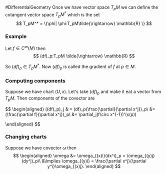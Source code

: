 #DifferentialGeometry
Once we have vector space $T_pM$ we can define the cotangent vector space $T_pM^*$ which is the set  
$$
T_pM^* = \{\phi| \phi:T_pM\tilde{\rightarrow} \mathbb{R} \}
$$

### Example

Let $f \in C^{\infty}(M)$ then 
$$
(df)_p:T_pM \tilde{\rightarrow} \mathbb{R}
$$

So $(df)_p \in T_pM^*$. Now $(df)_p$ is called the gradient of $f$ at $p \in M$.

### Computing components

Suppose we have chart $(U,x)$. Let's take $(df)_p$ and make it eat a vector from $T_pM$.  Then components of the covector are

$$
\begin{aligned}
((df)_p)_j &:= (df)_p(\frac{\partial}{\partial x^j})_p\\
&= (\frac{\partial f}{\partial x^j})_p\\
&= \partial_j(f\circ x^{-1})'(x(p))

\end{aligned}
$$

### Changing charts

Suppose we have covector $\omega$ then 
$$
\begin{aligned}
\omega &= \omega_{(x)i}(dx^i)_p = \omega_{(y)j}(dy^j)_p\\
&\implies \omega_{(y)i} = \frac{\partial x^j}{\partial y^i}\omega_{(x)j}.
\end{aligned}
$$

